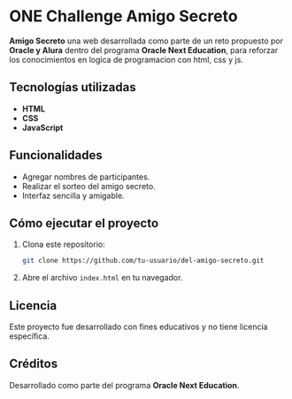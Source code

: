 # ONE Challenge Amigo Secreto

**Amigo Secreto** una web desarrollada como parte de un reto propuesto por **Oracle y Alura** dentro del programa **Oracle Next Education**, para reforzar los conocimientos en logica de programacion con html, css y js.

## Tecnologías utilizadas
- **HTML**
- **CSS**
- **JavaScript**

## Funcionalidades
- Agregar nombres de participantes.
- Realizar el sorteo del amigo secreto.
- Interfaz sencilla y amigable.

## Cómo ejecutar el proyecto
1. Clona este repositorio:
   ```bash
   git clone https://github.com/tu-usuario/del-amigo-secreto.git
   ```
2. Abre el archivo `index.html` en tu navegador.

## Licencia
Este proyecto fue desarrollado con fines educativos y no tiene licencia específica.

## Créditos
Desarrollado como parte del programa **Oracle Next Education**.

